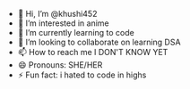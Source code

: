 - 👋 Hi, I’m @khushi452
- 👀 I’m interested in anime 
- 🌱 I’m currently learning to code
- 💞️ I’m looking to collaborate on learning DSA
- 📫 How to reach me I DON'T KNOW YET
- 😄 Pronouns: SHE/HER
- ⚡ Fun fact: i hated to code in highs 

<!---
khushi452/khushi452 is a ✨ special ✨ repository because its `README.md` (this file) appears on your GitHub profile.
You can click the Preview link to take a look at your changes.
--->
